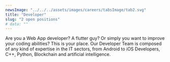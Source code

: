 ```yaml
---
newsImage: "../../../assets/images/careers/tabsImage/tab2.svg"
title: "Developer"
slug: "2 open positions"
# data: ""
---
```


Are you a Web App developer? A flutter guy? Or simply you want to improve your coding abilities? This is your place. Our Developer Team is composed of any kind of expertise in the IT sectors, from Android to iOS Developers, C++, Python, Blockchain and artificial intelligence.
